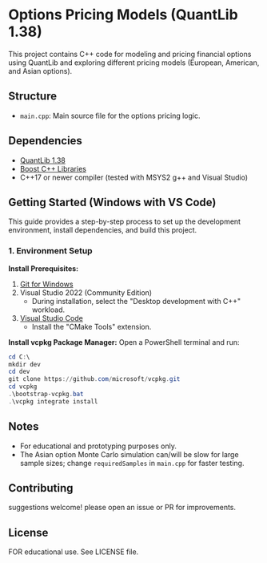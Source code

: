 # Options Pricing Models (QuantLib 1.38)

This project contains C++ code for modeling and pricing financial options using QuantLib and exploring different pricing models (European, American, and Asian options).

## Structure
- `main.cpp`: Main source file for the options pricing logic.

## Dependencies
- [QuantLib 1.38](https://www.quantlib.org/)
- [Boost C++ Libraries](https://www.boost.org/)
- C++17 or newer compiler (tested with MSYS2 g++ and Visual Studio)

## Getting Started (Windows with VS Code)

This guide provides a step-by-step process to set up the development environment, install dependencies, and build this project.

### 1. Environment Setup

**Install Prerequisites:**
1. [Git for Windows](https://gitforwindows.org/)
2. Visual Studio 2022 (Community Edition)
   - During installation, select the "Desktop development with C++" workload.
3. [Visual Studio Code](https://code.visualstudio.com/)
   - Install the "CMake Tools" extension.

**Install vcpkg Package Manager:**
Open a PowerShell terminal and run:

```powershell
cd C:\
mkdir dev
cd dev
git clone https://github.com/microsoft/vcpkg.git
cd vcpkg
.\bootstrap-vcpkg.bat
.\vcpkg integrate install
```

## Notes
- For educational and prototyping purposes only.
- The Asian option Monte Carlo simulation can/will be slow for large sample sizes; change `requiredSamples` in `main.cpp` for faster testing.

## Contributing
suggestions welcome! please open an issue or PR for improvements.

## License
FOR educational use. See LICENSE file.
